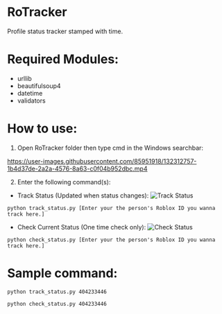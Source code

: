 # RoTracker
Profile status tracker stamped with time.
# Required Modules:
- urllib
- beautifulsoup4
- datetime
- validators
# How to use:
1. Open RoTracker folder then type cmd in the Windows searchbar:



https://user-images.githubusercontent.com/85951918/132312757-1b4d37de-2a2a-4576-8a63-c0f04b952dbc.mp4



2. Enter the following command(s):
- Track Status (Updated when status changes):
![Track Status](https://i.gyazo.com/8083b3d1d4d64931ba1cc01d9874d4d0.png)
```
python track_status.py [Enter your the person's Roblox ID you wanna track here.]
```
- Check Current Status (One time check only):
![Check Status](https://i.gyazo.com/6af55d79710a4773e2d0d19cd0b60e1c.png)
```
python check_status.py [Enter your the person's Roblox ID you wanna track here.]
```
# Sample command:
```
python track_status.py 404233446
```
```
python check_status.py 404233446
```
